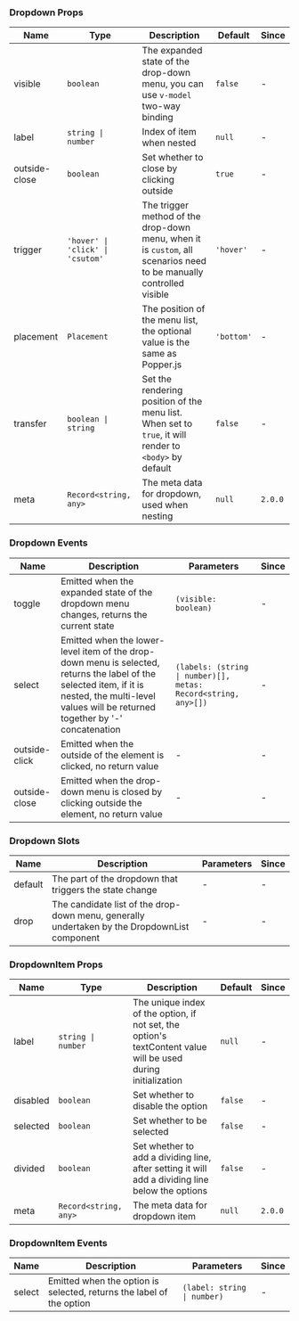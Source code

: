 ### Dropdown Props

| Name          | Type                             | Description                                                                                                         | Default    | Since   |
| ------------- | -------------------------------- | ------------------------------------------------------------------------------------------------------------------- | ---------- | ------- |
| visible       | `boolean`                        | The expanded state of the drop-down menu, you can use `v-model` two-way binding                                     | `false`    | -       |
| label         | `string \| number`               | Index of item when nested                                                                                           | `null`     | -       |
| outside-close | `boolean`                        | Set whether to close by clicking outside                                                                            | `true`     | -       |
| trigger       | `'hover' \| 'click' \| 'csutom'` | The trigger method of the drop-down menu, when it is `custom`, all scenarios need to be manually controlled visible | `'hover'`  | -       |
| placement     | `Placement`                      | The position of the menu list, the optional value is the same as Popper.js                                          | `'bottom'` | -       |
| transfer      | `boolean \| string`              | Set the rendering position of the menu list. When set to `true`, it will render to `<body>` by default              | `false`    | -       |
| meta          | `Record<string, any>`            | The meta data for dropdown, used when nesting                                                                       | `null`     | `2.0.0` |

### Dropdown Events

| Name          | Description                                                                                                                                                                                         | Parameters                                                     | Since |
| ------------- | --------------------------------------------------------------------------------------------------------------------------------------------------------------------------------------------------- | -------------------------------------------------------------- | ----- |
| toggle        | Emitted when the expanded state of the dropdown menu changes, returns the current state                                                                                                             | `(visible: boolean)`                                           | -     |
| select        | Emitted when the lower-level item of the drop-down menu is selected, returns the label of the selected item, if it is nested, the multi-level values will be returned together by '-' concatenation | `(labels: (string \| number)[], metas: Record<string, any>[])` | -     |
| outside-click | Emitted when the outside of the element is clicked, no return value                                                                                                                                 | -                                                              | -     |
| outside-close | Emitted when the drop-down menu is closed by clicking outside the element, no return value                                                                                                          | -                                                              | -     |

### Dropdown Slots

| Name    | Description                                                                                  | Parameters | Since |
| ------- | -------------------------------------------------------------------------------------------- | ---------- | ----- |
| default | The part of the dropdown that triggers the state change                                      | -          | -     |
| drop    | The candidate list of the drop-down menu, generally undertaken by the DropdownList component | -          | -     |

### DropdownItem Props

| Name     | Type                  | Description                                                                                                   | Default | Since   |
| -------- | --------------------- | ------------------------------------------------------------------------------------------------------------- | ------- | ------- |
| label    | `string \| number`    | The unique index of the option, if not set, the option's textContent value will be used during initialization | `null`  | -       |
| disabled | `boolean`             | Set whether to disable the option                                                                             | `false` | -       |
| selected | `boolean`             | Set whether to be selected                                                                                    | `false` | -       |
| divided  | `boolean`             | Set whether to add a dividing line, after setting it will add a dividing line below the options               | `false` | -       |
| meta     | `Record<string, any>` | The meta data for dropdown item                                                                               | `null`  | `2.0.0` |

### DropdownItem Events

| Name   | Description                                                          | Parameters                  | Since |
| ------ | -------------------------------------------------------------------- | --------------------------- | ----- |
| select | Emitted when the option is selected, returns the label of the option | `(label: string \| number)` | -     |
